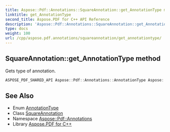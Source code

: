 ```yaml
---
title: Aspose::Pdf::Annotations::SquareAnnotation::get_AnnotationType method
linktitle: get_AnnotationType
second_title: Aspose.PDF for C++ API Reference
description: 'Aspose::Pdf::Annotations::SquareAnnotation::get_AnnotationType method. Gets type of annotation in C++.'
type: docs
weight: 100
url: /cpp/aspose.pdf.annotations/squareannotation/get_annotationtype/
---
```

## SquareAnnotation::get_AnnotationType method


Gets type of annotation.

```cpp
ASPOSE_PDF_SHARED_API Aspose::Pdf::Annotations::AnnotationType Aspose::Pdf::Annotations::SquareAnnotation::get_AnnotationType() override
```

## See Also

* Enum [AnnotationType](../../annotationtype/)
* Class [SquareAnnotation](../)
* Namespace [Aspose::Pdf::Annotations](../../)
* Library [Aspose.PDF for C++](../../../)
